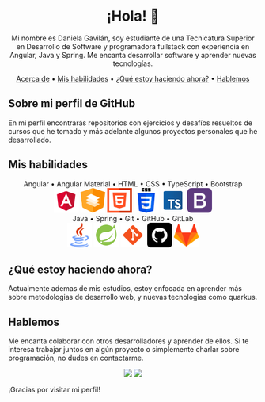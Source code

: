 <h1 align="center">¡Hola! 👋</h1>

<p align="center">Mi nombre es Daniela Gavilán, soy estudiante de una Tecnicatura Superior en Desarrollo de Software y programadora fullstack con experiencia en Angular, Java y Spring. Me encanta desarrollar software y aprender nuevas tecnologías.</p>

<div align="center">
    <a href="#acerca-de">Acerca de</a> •
    <a href="#mis-habilidades">Mis habilidades</a> •
    <a href="#actualmente">¿Qué estoy haciendo ahora?</a> •
    <a href="#hablemos">Hablemos</a>
</div>


## Sobre mi perfil de GitHub <a name="acerca-de"></a>

En mi perfil encontrarás repositorios con ejercicios y desafíos resueltos de cursos que he tomado y más adelante algunos proyectos personales que he desarrollado.

## Mis habilidades <a name="mis-habilidades"></a>

<div align="center">
    Angular • Angular Material • HTML • CSS • TypeScript • Bootstrap 
    <br>
    <img src="assets/angular.png" alt="Logo 1" width="50" height="50">
    <img src="assets/material.png" alt="Logo 2" width="50" height="50">
    <img src="assets/html.png" alt="Logo 3" width="50" height="50">
    <img src="assets/css-3.png" alt="Logo 3" width="50" height="50">
    <img src="assets/typescript.png" alt="Logo 3" width="50" height="50">
    <img src="assets/bootstrap.png" alt="Logo 3" width="50" height="50">
    <br>
    Java • Spring • Git • GitHub • GitLab
    <br>
    <img src="assets/java.png" alt="Logo 1" width="50" height="50">
    <img src="assets/spring-boot.png" alt="Logo 2" width="50" height="50">
    <img src="assets/git.png" alt="Logo 3" width="50" height="50">
    <img src="assets/github.png" alt="Logo 3" width="50" height="50">
    <img src="assets/gitlab.png" alt="Logo 3" width="50" height="50">
</div>


## ¿Qué estoy haciendo ahora? <a name="actualmente"></a>

Actualmente ademas de mis estudios, estoy enfocada en aprender más sobre metodologias de desarrollo web, y nuevas tecnologias como quarkus.

## Hablemos <a name="hablemos"></a>

Me encanta colaborar con otros desarrolladores y aprender de ellos. Si te interesa trabajar juntos en algún proyecto o simplemente charlar sobre programación, no dudes en contactarme.

<p align="center">
  <a href="https://discord.com/channels/@me/2921" rel="noopener noreferrer" target="_blank"><img src="https://img.shields.io/badge/-Discord-7289DA?style=flat-square&logo=discord&logoColor=white"></a>
  <a href="https://www.linkedin.com/in/daniela-gavilán-bba28122a/" rel="noopener noreferrer" target="_blank"><img src="https://img.shields.io/badge/-LinkedIn-0077B5?style=flat-square&logo=linkedin&logoColor=white"></a>
</p>



¡Gracias por visitar mi perfil!
